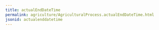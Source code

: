 ```yaml
---
title: actualEndDateTime
permalink: agriculture/AgriculturalProcess.actualEndDateTime.html
jsonid: actualenddatetime
---
```

